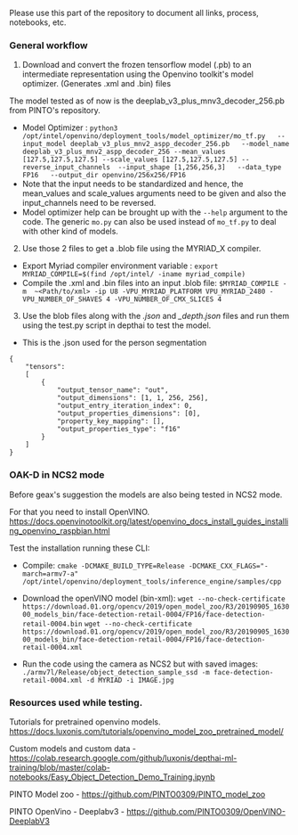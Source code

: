 Please use this part of the repository to document all links, process, notebooks, etc.

### General workflow 
1. Download and convert the frozen tensorflow model (.pb) to an intermediate representation using the Openvino toolkit's model optimizer. (Generates .xml and .bin) files 

The model tested as of now is the deeplab_v3_plus_mnv3_decoder_256.pb from PINTO's repository. 
- Model Optimizer : `python3 /opt/intel/openvino/deployment_tools/model_optimizer/mo_tf.py   --input_model deeplab_v3_plus_mnv2_aspp_decoder_256.pb   --model_name deeplab_v3_plus_mnv2_aspp_decoder_256 --mean_values [127.5,127.5,127.5] --scale_values [127.5,127.5,127.5] --reverse_input_channels  --input_shape [1,256,256,3]   --data_type FP16   --output_dir openvino/256x256/FP16`
- Note that the input needs to be standardized and hence, the mean_values and scale_values arguments need to be given and also the input_channels need to be reversed. 
- Model optimizer help can be brought up with the `--help` argument to the code. The generic `mo.py` can also be used instead of `mo_tf.py` to deal with other kind of models. 

2. Use those 2 files to get a .blob file using the MYRIAD_X compiler. 
- Export Myriad compiler environment variable : `export MYRIAD_COMPILE=$(find /opt/intel/ -iname myriad_compile)`
- Compile the .xml and .bin files into an input .blob file: `$MYRIAD_COMPILE -m  ~<Path/to/xml> -ip U8 -VPU_MYRIAD_PLATFORM VPU_MYRIAD_2480 -VPU_NUMBER_OF_SHAVES 4 -VPU_NUMBER_OF_CMX_SLICES 4`

 
3. Use the blob files along with the *.json* and *_depth.json* files and run them using the test.py script in depthai to test the model. 
- This is the .json used for the person segmentation 
```
{
    "tensors":
    [
        {
            "output_tensor_name": "out",
            "output_dimensions": [1, 1, 256, 256],
            "output_entry_iteration_index": 0,
            "output_properties_dimensions": [0],
            "property_key_mapping": [],
            "output_properties_type": "f16"
        }
    ]
}
```


### OAK-D in NCS2 mode 

Before geax's suggestion the models are also being tested in NCS2 mode. 

For that you need to install OpenVINO. https://docs.openvinotoolkit.org/latest/openvino_docs_install_guides_installing_openvino_raspbian.html

Test the installation running these CLI: 

- Compile: `cmake -DCMAKE_BUILD_TYPE=Release -DCMAKE_CXX_FLAGS="-march=armv7-a" /opt/intel/openvino/deployment_tools/inference_engine/samples/cpp`

- Download the openVINO model (bin-xml): `wget --no-check-certificate https://download.01.org/opencv/2019/open_model_zoo/R3/20190905_163000_models_bin/face-detection-retail-0004/FP16/face-detection-retail-0004.bin`
`wget --no-check-certificate https://download.01.org/opencv/2019/open_model_zoo/R3/20190905_163000_models_bin/face-detection-retail-0004/FP16/face-detection-retail-0004.xml`

- Run the code using the camera as NCS2 but with saved images: `./armv7l/Release/object_detection_sample_ssd -m face-detection-retail-0004.xml -d MYRIAD -i IMAGE.jpg`


### Resources used while testing. 

Tutorials for pretrained openvino models. https://docs.luxonis.com/tutorials/openvino_model_zoo_pretrained_model/ 

Custom models and custom data - https://colab.research.google.com/github/luxonis/depthai-ml-training/blob/master/colab-notebooks/Easy_Object_Detection_Demo_Training.ipynb

PINTO Model zoo - https://github.com/PINTO0309/PINTO_model_zoo

PINTO OpenVino - Deeplabv3 - https://github.com/PINTO0309/OpenVINO-DeeplabV3

